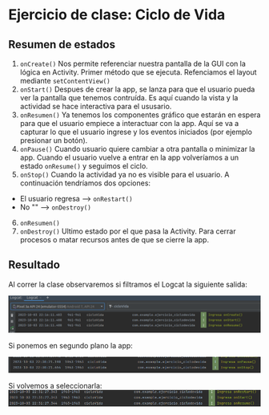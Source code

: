 # Ejercicio de clase: Ciclo de Vida
## Resumen de estados
1. `onCreate()`
Nos permite referenciar nuestra pantalla de la GUI con la lógica en Activity. Primer método que se
ejecuta. Refenciamos el layout mediante `setContentView()`
2. `onStart()`
Despues de crear la app, se lanza para que el usuario pueda ver la pantalla que tenemos contruída.
Es aquí cuando la vista y la actividad se hace interactiva para el ususario.
3. `onResumen()`
Ya tenemos los componentes gráfico que estarán en espera para que el usuario empiece a interactuar 
con la app. Aquí se va a capturar lo que el usuario ingrese y los eventos iniciados (por ejemplo
presionar un botón).
4. `onPause()`
Cuando usuario quiere cambiar a otra pantalla o minimizar la app. Cuando el usuario vuelve
a entrar en la app volveríamos a un estado `onResume()` y seguimos el ciclo.
5. `onStop()`
Cuando la actividad ya no es visible para el usuario. A continuación tendríamos dos opciones:
* El usuario regresa --> `onRestart()`
* No "" --> `onDestroy()`
6. `onResumen()`
7. `onDestroy()`
Ultimo estado por el que pasa la Activity. Para cerrar procesos o matar recursos antes de que 
se cierre la app.

## Resultado
Al correr la clase observaremos si filtramos el Logcat la siguiente salida:

![inicio](imagenes/inicio.png)

Si ponemos en segundo plano la app:

![2plano](imagenes/2plano.png)

Si volvemos a seleccionarla:
![retomamos](imagenes/retomamos.png)
